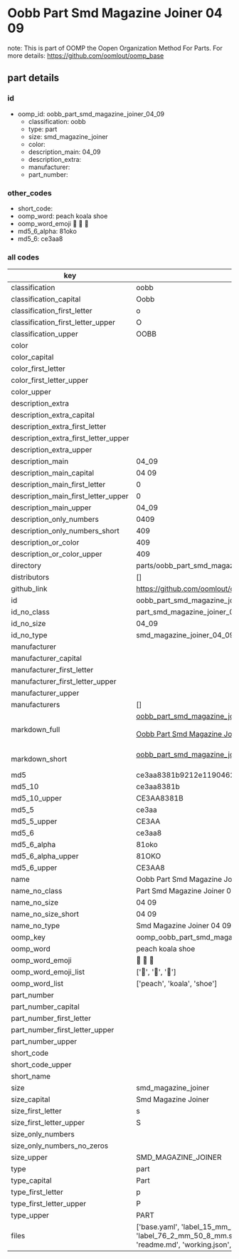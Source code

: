 # Oobb Part Smd Magazine Joiner 04 09  

note: This is part of OOMP the Oopen Organization Method For Parts. For more details: https://github.com/oomlout/oomp_base

##  part details





### id
* oomp_id: oobb_part_smd_magazine_joiner_04_09
  * classification: oobb
  * type: part
  * size: smd_magazine_joiner
  * color: 
  * description_main: 04_09
  * description_extra: 
  * manufacturer: 
  * part_number: 

### other_codes
* short_code: 
* oomp_word: peach koala shoe
* oomp_word_emoji :peach: :koala: :shoe:
* md5_6_alpha: 81oko
* md5_6: ce3aa8

### all codes 
| key | value |  
| --- | --- |  
| classification | oobb |  
| classification_capital | Oobb |  
| classification_first_letter | o |  
| classification_first_letter_upper | O |  
| classification_upper | OOBB |  
| color |  |  
| color_capital |  |  
| color_first_letter |  |  
| color_first_letter_upper |  |  
| color_upper |  |  
| description_extra |  |  
| description_extra_capital |  |  
| description_extra_first_letter |  |  
| description_extra_first_letter_upper |  |  
| description_extra_upper |  |  
| description_main | 04_09 |  
| description_main_capital | 04 09 |  
| description_main_first_letter | 0 |  
| description_main_first_letter_upper | 0 |  
| description_main_upper | 04_09 |  
| description_only_numbers | 0409 |  
| description_only_numbers_short | 409 |  
| description_or_color | 409 |  
| description_or_color_upper | 409 |  
| directory | parts/oobb_part_smd_magazine_joiner_04_09 |  
| distributors | [] |  
| github_link | https://github.com/oomlout/oomlout_oomp_part_src/tree/main/parts/oobb_part_smd_magazine_joiner_04_09/working |  
| id | oobb_part_smd_magazine_joiner_04_09 |  
| id_no_class | part_smd_magazine_joiner_04_09 |  
| id_no_size | 04_09 |  
| id_no_type | smd_magazine_joiner_04_09 |  
| manufacturer |  |  
| manufacturer_capital |  |  
| manufacturer_first_letter |  |  
| manufacturer_first_letter_upper |  |  
| manufacturer_upper |  |  
| manufacturers | [] |  
| markdown_full | [oobb_part_smd_magazine_joiner_04_09](https://github.com/oomlout/oomlout_oomp_part_src/tree/main/parts/oobb_part_smd_magazine_joiner_04_09/working)<br>[](https://github.com/oomlout/oomlout_oomp_part_src/tree/main/parts/oobb_part_smd_magazine_joiner_04_09/working)<br>[Oobb Part Smd Magazine Joiner 04 09](https://github.com/oomlout/oomlout_oomp_part_src/tree/main/parts/oobb_part_smd_magazine_joiner_04_09/working)<br><br> |  
| markdown_short | [oobb_part_smd_magazine_joiner_04_09](https://github.com/oomlout/oomlout_oomp_part_src/tree/main/parts/oobb_part_smd_magazine_joiner_04_09/working)<br><br> |  
| md5 | ce3aa8381b9212e11904624cb92bac1b |  
| md5_10 | ce3aa8381b |  
| md5_10_upper | CE3AA8381B |  
| md5_5 | ce3aa |  
| md5_5_upper | CE3AA |  
| md5_6 | ce3aa8 |  
| md5_6_alpha | 81oko |  
| md5_6_alpha_upper | 81OKO |  
| md5_6_upper | CE3AA8 |  
| name | Oobb Part Smd Magazine Joiner 04 09 |  
| name_no_class | Part Smd Magazine Joiner 04 09 |  
| name_no_size | 04 09 |  
| name_no_size_short | 04 09 |  
| name_no_type | Smd Magazine Joiner 04 09 |  
| oomp_key | oomp_oobb_part_smd_magazine_joiner_04_09 |  
| oomp_word | peach koala shoe |  
| oomp_word_emoji | :peach: :koala: :shoe: |  
| oomp_word_emoji_list | [':peach:', ':koala:', ':shoe:'] |  
| oomp_word_list | ['peach', 'koala', 'shoe'] |  
| part_number |  |  
| part_number_capital |  |  
| part_number_first_letter |  |  
| part_number_first_letter_upper |  |  
| part_number_upper |  |  
| short_code |  |  
| short_code_upper |  |  
| short_name |  |  
| size | smd_magazine_joiner |  
| size_capital | Smd Magazine Joiner |  
| size_first_letter | s |  
| size_first_letter_upper | S |  
| size_only_numbers |  |  
| size_only_numbers_no_zeros |  |  
| size_upper | SMD_MAGAZINE_JOINER |  
| type | part |  
| type_capital | Part |  
| type_first_letter | p |  
| type_first_letter_upper | P |  
| type_upper | PART |  
| files | ['base.yaml', 'label_15_mm_30_mm.pdf', 'label_15_mm_30_mm.svg', 'label_76_2_mm_50_8_mm.pdf', 'label_76_2_mm_50_8_mm.svg', 'label_oomlout_76_2_mm_50_8_mm.pdf', 'label_oomlout_76_2_mm_50_8_mm.svg', 'readme.md', 'working.json', 'working.yaml'] |  
